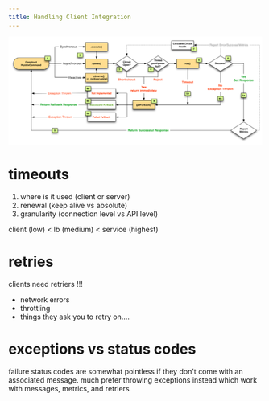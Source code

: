 ```yaml
---
title: Handling Client Integration
---
```

![](./images/client-integration-flow.png)

# timeouts
1. where is it used (client or server)
2. renewal (keep alive vs absolute)
3. granularity (connection level vs API level)

client (low) < lb (medium) < service (highest)

# retries
clients need retriers !!!
- network errors
- throttling
- things they ask you to retry on....

# exceptions vs status codes
failure status codes are somewhat pointless if they don't come with an associated message. much prefer throwing exceptions instead which work with messages, metrics, and retriers